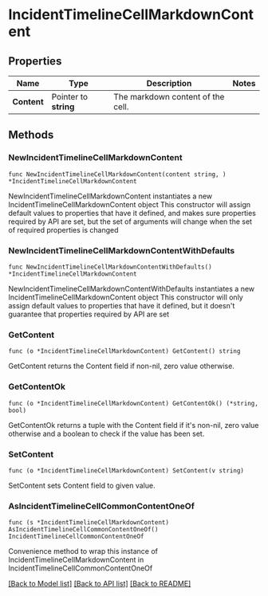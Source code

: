 # IncidentTimelineCellMarkdownContent

## Properties

Name | Type | Description | Notes
------------ | ------------- | ------------- | -------------
**Content** | Pointer to **string** | The markdown content of the cell. | 

## Methods

### NewIncidentTimelineCellMarkdownContent

`func NewIncidentTimelineCellMarkdownContent(content string, ) *IncidentTimelineCellMarkdownContent`

NewIncidentTimelineCellMarkdownContent instantiates a new IncidentTimelineCellMarkdownContent object
This constructor will assign default values to properties that have it defined,
and makes sure properties required by API are set, but the set of arguments
will change when the set of required properties is changed

### NewIncidentTimelineCellMarkdownContentWithDefaults

`func NewIncidentTimelineCellMarkdownContentWithDefaults() *IncidentTimelineCellMarkdownContent`

NewIncidentTimelineCellMarkdownContentWithDefaults instantiates a new IncidentTimelineCellMarkdownContent object
This constructor will only assign default values to properties that have it defined,
but it doesn't guarantee that properties required by API are set

### GetContent

`func (o *IncidentTimelineCellMarkdownContent) GetContent() string`

GetContent returns the Content field if non-nil, zero value otherwise.

### GetContentOk

`func (o *IncidentTimelineCellMarkdownContent) GetContentOk() (*string, bool)`

GetContentOk returns a tuple with the Content field if it's non-nil, zero value otherwise
and a boolean to check if the value has been set.

### SetContent

`func (o *IncidentTimelineCellMarkdownContent) SetContent(v string)`

SetContent sets Content field to given value.



### AsIncidentTimelineCellCommonContentOneOf

`func (s *IncidentTimelineCellMarkdownContent) AsIncidentTimelineCellCommonContentOneOf() IncidentTimelineCellCommonContentOneOf`

Convenience method to wrap this instance of IncidentTimelineCellMarkdownContent in IncidentTimelineCellCommonContentOneOf

[[Back to Model list]](../README.md#documentation-for-models) [[Back to API list]](../README.md#documentation-for-api-endpoints) [[Back to README]](../README.md)


